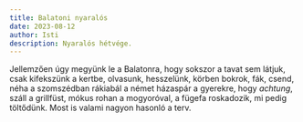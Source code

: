 ```yaml
---
title: Balatoni nyaralós
date: 2023-08-12
author: Isti
description: Nyaralós hétvége.
---
```

Jellemzően úgy megyünk le a Balatonra, hogy sokszor a tavat sem látjuk, csak kifekszünk a kertbe, olvasunk, hesszelünk, körben bokrok, fák, csend, néha a szomszédban rákiabál a német házaspár a gyerekre, hogy *achtung*, száll a grillfüst, mókus rohan a mogyoróval, a fügefa roskadozik, mi pedig töltődünk. Most is valami nagyon hasonló a terv.
